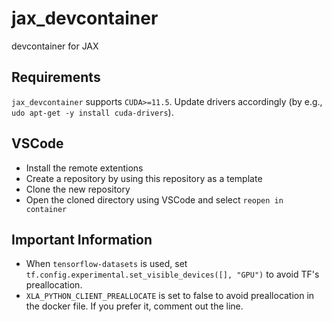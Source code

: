 # jax_devcontainer

devcontainer for JAX

## Requirements

`jax_devcontainer` supports `CUDA>=11.5`. Update drivers accordingly (by e.g., `udo apt-get -y install cuda-drivers`).

## VSCode

* Install the remote extentions
* Create a repository by using this repository as a template
* Clone the new repository
* Open the cloned directory using VSCode and select `reopen in container`

## Important Information

* When `tensorflow-datasets` is used, set `tf.config.experimental.set_visible_devices([], "GPU")` to avoid TF's preallocation.
* `XLA_PYTHON_CLIENT_PREALLOCATE` is set to false to avoid preallocation in the docker file. If you prefer it, comment out the line.